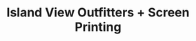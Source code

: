 ---
title: "Island View Outfitters + Screen Printing"
url: /isla-vista/island-view-outfitters-screen-printing/
shop: clothes
---